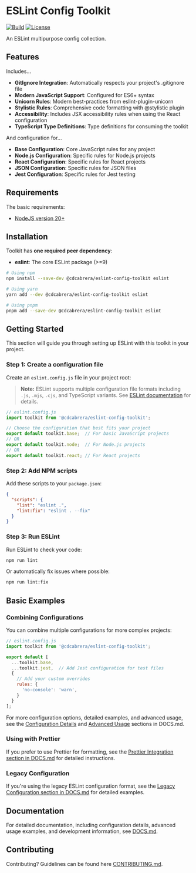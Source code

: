 # ESLint Config Toolkit

[![Build](https://github.com/cdcabrera/eslint-config-toolkit/actions/workflows/integration.yml/badge.svg?branch=main)](https://github.com/cdcabrera/eslint-config-toolkit/actions/workflows/integration.yml)
[![License](https://img.shields.io/github/license/cdcabrera/eslint-config-toolkit.svg)](https://github.com/cdcabrera/eslint-config-toolkit/blob/main/LICENSE)

An ESLint multipurpose config collection.

## Features

Includes...
- **GitIgnore Integration**: Automatically respects your project's .gitignore file
- **Modern JavaScript Support**: Configured for ES6+ syntax
- **Unicorn Rules**: Modern best-practices from eslint-plugin-unicorn
- **Stylistic Rules**: Comprehensive code formatting with @stylistic plugin
- **Accessibility**: Includes JSX accessibility rules when using the React configuration
- **TypeScript Type Definitions**: Type definitions for consuming the toolkit

And configuration for...
- **Base Configuration**: Core JavaScript rules for any project
- **Node.js Configuration**: Specific rules for Node.js projects
- **React Configuration**: Specific rules for React projects
- **JSON Configuration**: Specific rules for JSON files
- **Jest Configuration**: Specific rules for Jest testing

## Requirements
The basic requirements:
- [NodeJS version 20+](https://nodejs.org/)

## Installation

Toolkit has **one required peer dependency**:
- **eslint**: The core ESLint package (>=9)

```bash
# Using npm
npm install --save-dev @cdcabrera/eslint-config-toolkit eslint

# Using yarn
yarn add --dev @cdcabrera/eslint-config-toolkit eslint

# Using pnpm
pnpm add --save-dev @cdcabrera/eslint-config-toolkit eslint
```

## Getting Started

This section will guide you through setting up ESLint with this toolkit in your project.

### Step 1: Create a configuration file

Create an `eslint.config.js` file in your project root:

> **Note:** ESLint supports multiple configuration file formats including `.js`, `.mjs`, `.cjs`, and TypeScript variants. See [ESLint documentation](https://eslint.org/docs/latest/use/configure/configuration-files) for details.

```js
// eslint.config.js
import toolkit from '@cdcabrera/eslint-config-toolkit';

// Choose the configuration that best fits your project
export default toolkit.base;  // For basic JavaScript projects
// OR
export default toolkit.node;  // For Node.js projects
// OR
export default toolkit.react; // For React projects
```

### Step 2: Add NPM scripts

Add these scripts to your `package.json`:

```json
{
  "scripts": {
    "lint": "eslint .",
    "lint:fix": "eslint . --fix"
  }
}
```

### Step 3: Run ESLint

Run ESLint to check your code:

```bash
npm run lint
```

Or automatically fix issues where possible:

```bash
npm run lint:fix
```

## Basic Examples

### Combining Configurations

You can combine multiple configurations for more complex projects:

```js
// eslint.config.js
import toolkit from '@cdcabrera/eslint-config-toolkit';

export default [
  ...toolkit.base,
  ...toolkit.jest,  // Add Jest configuration for test files
  {
    // Add your custom overrides
    rules: {
      'no-console': 'warn',
    }
  }
];
```

For more configuration options, detailed examples, and advanced usage, see the [Configuration Details](./DOCS.md#configuration-details) and [Advanced Usage](./DOCS.md#advanced-usage) sections in DOCS.md.

### Using with Prettier

If you prefer to use Prettier for formatting, see the [Prettier Integration section in DOCS.md](./DOCS.md#prettier-integration) for detailed instructions.

### Legacy Configuration

If you're using the legacy ESLint configuration format, see the [Legacy Configuration section in DOCS.md](./DOCS.md#legacy-configuration) for detailed examples.

## Documentation

For detailed documentation, including configuration details, advanced usage examples, and development information, see [DOCS.md](./DOCS.md).

## Contributing

Contributing? Guidelines can be found here [CONTRIBUTING.md](./CONTRIBUTING.md).
